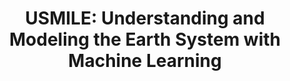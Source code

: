 ---
title: 'USMILE: Understanding and Modeling the Earth System with Machine Learning'
logo: 'erc.webp'
pi: 'V. Eyring, M. Reichstein, P. Gentine'
uvpi: 'G. Camps-Valls'
years: '2020-2026'
website: 'https://www.usmile-erc.eu/'
funding_source: 'ERC Synergy Grant'
role: ''
project_type: 'Research Project'
partners: []
---